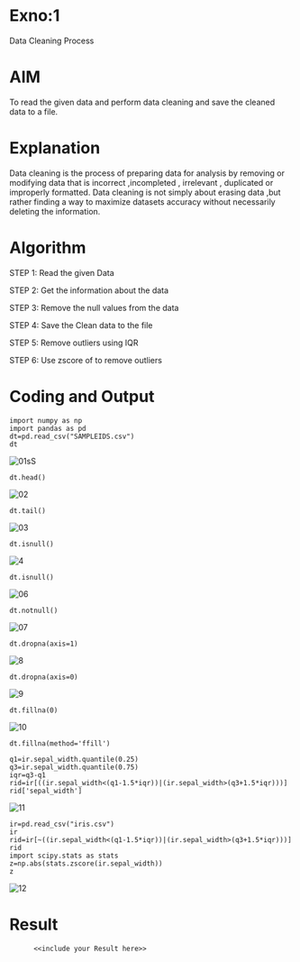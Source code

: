 # Exno:1
Data Cleaning Process

# AIM
To read the given data and perform data cleaning and save the cleaned data to a file.

# Explanation
Data cleaning is the process of preparing data for analysis by removing or modifying data that is incorrect ,incompleted , irrelevant , duplicated or improperly formatted. Data cleaning is not simply about erasing data ,but rather finding a way to maximize datasets accuracy without necessarily deleting the information.

# Algorithm
STEP 1: Read the given Data

STEP 2: Get the information about the data

STEP 3: Remove the null values from the data

STEP 4: Save the Clean data to the file

STEP 5: Remove outliers using IQR

STEP 6: Use zscore of to remove outliers

# Coding and Output
```
import numpy as np
import pandas as pd
dt=pd.read_csv("SAMPLEIDS.csv")
dt
```
![01sS](https://github.com/user-attachments/assets/b9e00162-0893-4e0a-869a-72ff7068e5df)
```
dt.head()
```
![02](https://github.com/user-attachments/assets/7adb359e-7246-431a-9fbf-e5978b8416ab)
```
dt.tail()
```

![03](https://github.com/user-attachments/assets/8bd2f870-2ac0-4f32-ba9a-ac341abd13eb)
```
dt.isnull()
```
![4](https://github.com/user-attachments/assets/b95b5a4a-b46b-4281-9fd6-59f3b3eaade5)
```
dt.isnull()
```
![06](https://github.com/user-attachments/assets/b08e3114-d3b2-44a0-9723-6d388c4e28f3)
```
dt.notnull()
```
![07](https://github.com/user-attachments/assets/7c797369-b3a8-4ee3-883d-d5d55d11a71e)
```
dt.dropna(axis=1)
```
![8](https://github.com/user-attachments/assets/266fa95e-8262-450f-8c0b-a16eca0ae8a7)
```
dt.dropna(axis=0)
```
![9](https://github.com/user-attachments/assets/c3968179-9aac-410a-af15-18d687c80750)
```
dt.fillna(0)
```
![10](https://github.com/user-attachments/assets/cd973d59-5bdd-4a2e-b14a-648be3840e28)
```
dt.fillna(method='ffill')

q1=ir.sepal_width.quantile(0.25)
q3=ir.sepal_width.quantile(0.75)
iqr=q3-q1
rid=ir[((ir.sepal_width<(q1-1.5*iqr))|(ir.sepal_width>(q3+1.5*iqr)))]
rid['sepal_width']
```
![11](https://github.com/user-attachments/assets/ed5e36b7-5a4b-4cc6-a4a1-ee6cafe87ce2)
```
ir=pd.read_csv("iris.csv")
ir
rid=ir[~((ir.sepal_width<(q1-1.5*iqr))|(ir.sepal_width>(q3+1.5*iqr)))]
rid
import scipy.stats as stats
z=np.abs(stats.zscore(ir.sepal_width))
z
```
![12](https://github.com/user-attachments/assets/d912576a-535f-4c84-94ee-69a75617d2b3)





# Result
          <<include your Result here>>
